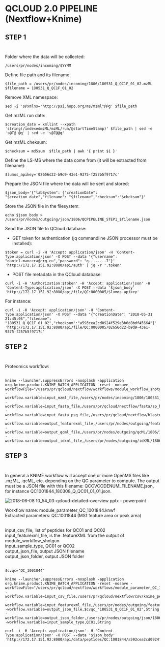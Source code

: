 # QCLOUD 2.0 PIPELINE (Nextflow+Knime)

## STEP 1</br></br> 

Folder where the data will be collected: 
```
/users/pr/nodes/incoming/$YYMM
```

Define file path and its filename: 
```
$file_path = /users/pr/nodes/incoming/1806/180531_Q_QC1F_01_02.mzML
$filename = 180531_Q_QC1F_01_02
```

Remove XML namespace: 
```
sed -i 's@xmlns="http://psi.hupo.org/ms/mzml"@@g' $file_path
```

Get mzML run date:
```
$creation_date = xmllint --xpath 'string(/indexedmzML/mzML/run/@startTimeStamp)' $file_path | sed -e 's@T@ @g' | sed -e 's@Z@@g' 
```

Get mzML cheksum: 
```
$checksum = md5sum  $file_path | awk '{ print $1 }'
```

Define the LS-MS where the data come from (it will be extracted from filename):  
```
$lumos_apikey='02656d22-b9d9-43e1-9375-f257b5f9717c'
```

Prepare the JSON file where the data will be sent and stored: 
```
$json_body='{"labSystem": {"creationDate": "$creation_date","filename": "$filename","checksum":"$cheksum"}'
```

Store the JSON file in the filesystem: 
```
echo $json_body > /users/pr/nodes/outgoing/json/1806/QCPIPELINE_STEP1_$filename.json
```

Send the JSON file to QCloud database: 

- GET token for authentication (jq commandline JSON processor must be installed): 

```
$token = curl -i -H 'Accept: application/json' -H 'Content-Type:application/json' -X POST --data '{"username": "daniel.mancera@crg.eu","password": "q........7"}' 'http://172.17.151.92:8080/api/auth' | jq -r '.token'
```

- POST file metadata in the QCloud database: 

```
curl -i -H 'Authorization:$token' -H 'Accept: application/json' -H 'Content-Type:application/json' -X POST --data '$json_body' 'http://172.17.151.92:8080/api/file/QC:0000005/$lumos_apikey'
```

For instance:

```
curl -i -H 'Accept: application/json' -H 'Content-Type:application/json' -X POST --data '{"creationDate": "2018-05-31 21:45:05","filename": "180531_Q_QC1F_01_02","checksum":"a593cea2cd0924f529e3b6d8bdf45664"}' 'http://172.17.151.92:8080/api/file/QC:0000005/02656d22-b9d9-43e1-9375-f257b5f9717c'
 ```
 
## STEP 2</br> </br> 

Proteomics workflow: </br> </br> 

```
knime --launcher.suppressErrors -nosplash -application org.knime.product.KNIME_BATCH_APPLICATION -reset -nosave -workflowFile="/users/pr/qcloud/nextflow/workflows/module_workflow_shotgun.knwf" -workflow.variable=input_mzml_file,/users/pr/nodes/incoming/1806/180531_Q_QC1F_01_02.mzML,String -workflow.variable=input_fasta_file,/users/pr/qcloud/nextflow/fasta/sp_human_2015_10_contaminants_plus_shuffled.fasta,String -workflow.variable=input_fasta_psq_file,/users/pr/qcloud/nextflow/blastdb/shotgun_hela.fasta.psq,String -workflow.variable=output_featurexml_file,/users/pr/nodes/outgoing/featureXML/1806/180531_Q_QC1F_01_02.featureXML,String -workflow.variable=output_qcml_file,/users/pr/nodes/outgoing/qcML/1806/180531_Q_QC1F_01_02.qcml,String -workflow.variable=output_idxml_file,/users/pr/nodes/outgoing/idXML/1806/180531_Q_QC1F_01_02.idxml,String
```

## STEP 3</br> </br> 

In general a KNIME workflow will accept one or more OpenMS files like .mzML, .qcML, etc. depending on the QC parameter to compute. The output must be a JSON file with this filename: QCCVCODENUM_FILENAME.json, for instance QC1001844_180308_Q_QC01_01_01.json. 

![2018-06-08 10_54_03-qcloud-detailed-overview pptx - powerpoint](https://user-images.githubusercontent.com/1679820/41148872-5489c732-6b0a-11e8-9515-857171236b77.png)

Workflow name: module_parameter_QC_1001844.knwf</br>
Extracted parameters: QC:1001844 (MS1 feature area or peak area)</br></br>

input_csv_file, list of peptides for QC01 and QC02</br>
input_featurexml_file, is the .featureXML from the output of module_workflow_shotgun</br>
input_sample_type, QC01 or QC02</br>
output_json_file, output JSON filename</br>
output_json_folder, output JSON folder</br></br>

```
$cvqc='QC_1001844'
```

```
knime --launcher.suppressErrors -nosplash -application org.knime.product.KNIME_BATCH_APPLICATION -reset -nosave -workflowFile="/users/pr/qcloud/nextflow/workflows/module_parameter_QC_1001844.knwf" -workflow.variable=input_csv_file,/users/pr/qcloud/nextflow/csv/knime_peptides_final.csv,String -workflow.variable=input_featurexml_file,/users/pr/nodes/outgoing/featureXML/1806/180531_Q_QC1F_01_02.featureXML,String -workflow.variable=output_json_file,$cvqc_'180531_Q_QC1F_01_02',String -workflow.variable=output_json_folder,/users/pr/nodes/outgoing/json/1806,String -workflow.variable=input_sample_type,QC01,String
```

```
curl -i -H 'Accept: application/json' -H 'Content-Type:application/json' -X POST --data '$json_body' 'http://172.17.151.92:8080/api/data/peptides/QC:1001844/a593cea2cd0924f529e3b6d8bdf45664'
```
